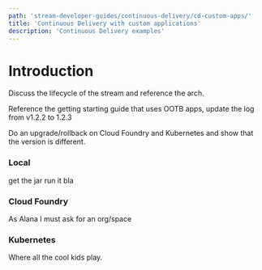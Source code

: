 ```yaml
---
path: 'stream-developer-guides/continuous-delivery/cd-custom-apps/'
title: 'Continuous Delivery with custom applications'
description: 'Continuous Delivery examples'
---
```


# Introduction

Discuss the lifecycle of the stream and reference the arch.

Reference the getting starting guide that uses OOTB apps, update the log from v1.2.2 to 1.2.3

Do an upgrade/rollback on Cloud Foundry and Kubernetes and show that the version is different.

### Local

get the jar run it bla

### Cloud Foundry

As Alana I must ask for an org/space

### Kubernetes

Where all the cool kids play.
